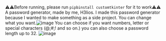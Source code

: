 
⚠️⚠️Before running, please run ```pipbinstall customtkinter``` for it to work⚠️⚠️
A password generator, made by me, H3lios. I made this password generator because I wanted to make something as a side project. You can change what you want.![image](https://github.com/user-attachments/assets/eca4ce29-a14d-4ac9-b30e-19eb9fe06889)
You can choose if you want numbers, letter or special characters (@;#;! and so on.) you can also choose a password length up to 32. ![image](https://github.com/user-attachments/assets/4b22768b-3dfa-4e47-ac6b-80efac6c8c89)
